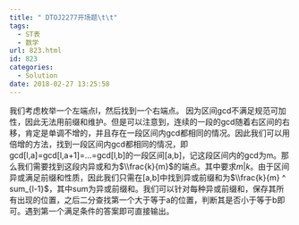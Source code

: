 ```yaml
---
title: " DTOJ2277开场题\t\t"
tags:
  - ST表
  - 数学
url: 823.html
id: 823
categories:
  - Solution
date: 2018-02-27 13:25:58
---
```


我们考虑枚举一个左端点l，然后找到一个右端点。 因为区间gcd不满足规范可加性，因此无法用前缀和维护。但是可以注意到，连续的一段的gcd随着右区间的右移，肯定是单调不增的，并且存在一段区间内gcd都相同的情况。因此我们可以用倍增的方法，找到一段区间内gcd都相同的情况，即gcd\[l,a\]=gcd\[l,a+1\]=...=gcd\[l,b\]的一段区间\[a,b\]，记这段区间内的gcd为m。那么我们需要找到这段内异或和为$\\frac{k}{m}$的端点。其中要求$m|k$。由于区间异或满足前缀和性质，因此我们只需在\[a,b\]中找到异或前缀和为$\\frac{k}{m} ^ sum_{l-1}$，其中sum为异或前缀和。我们可以针对每种异或前缀和，保存其所有出现的位置，之后二分查找第一个大于等于a的位置，判断其是否小于等于b即可。遇到第一个满足条件的答案即可直接输出。